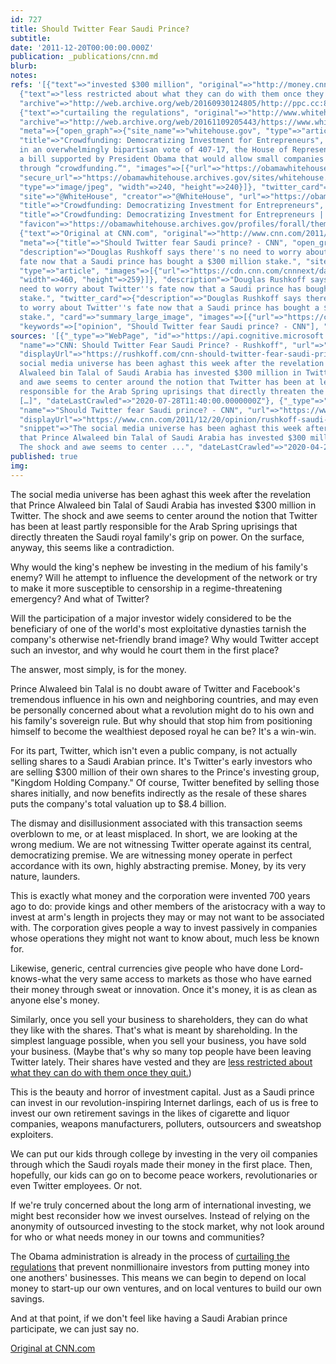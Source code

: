 ```yaml
---
id: 727
title: Should Twitter Fear Saudi Prince?
subtitle: 
date: '2011-12-20T00:00:00.000Z'
publication: _publications/cnn.md
blurb: 
notes: 
refs: '[{"text"=>"invested $300 million", "original"=>"http://money.cnn.com/2011/12/19/technology/saudi_prince_twitter/index.htm"},
  {"text"=>"less restricted about what they can do with them once they quit.", "original"=>"http://ppc.cc/all-ppc-articles/the-real-reason-twitter-employees-are-leaving%E2%80%94so-they-can-sell-their-stock/",
  "archive"=>"http://web.archive.org/web/20160930124805/http://ppc.cc:80/all-ppc-articles/the-real-reason-twitter-employees-are-leaving%E2%80%94so-they-can-sell-their-stock/"},
  {"text"=>"curtailing the regulations", "original"=>"http://www.whitehouse.gov/blog/2011/11/04/crowdfunding-democratizing-investment-entrepreneurs",
  "archive"=>"http://web.archive.org/web/20161109205443/https://www.whitehouse.gov/blog/2011/11/04/crowdfunding-democratizing-investment-entrepreneurs",
  "meta"=>{"open_graph"=>{"site_name"=>"whitehouse.gov", "type"=>"article", "url"=>"https://obamawhitehouse.archives.gov/blog/2011/11/04/crowdfunding-democratizing-investment-entrepreneurs",
  "title"=>"Crowdfunding: Democratizing Investment for Entrepreneurs", "description"=>"Yesterday,
  in an overwhelmingly bipartisan vote of 407-17, the House of Representatives passed
  a bill supported by President Obama that would allow small companies to raise capital
  through “crowdfunding.”", "images"=>[{"url"=>"https://obamawhitehouse.archives.gov/sites/whitehouse.gov/files/images/twitter_cards_blog.jpg",
  "secure_url"=>"https://obamawhitehouse.archives.gov/sites/whitehouse.gov/files/images/twitter_cards_blog.jpg",
  "type"=>"image/jpeg", "width"=>240, "height"=>240}]}, "twitter_card"=>{"card"=>"summary",
  "site"=>"@WhiteHouse", "creator"=>"@WhiteHouse", "url"=>"https://obamawhitehouse.archives.gov/blog/2011/11/04/crowdfunding-democratizing-investment-entrepreneurs",
  "title"=>"Crowdfunding: Democratizing Investment for Entrepreneurs", "images"=>[{"url"=>"https://obamawhitehouse.archives.gov/sites/whitehouse.gov/files/images/twitter_cards_blog.jpg"}]},
  "title"=>"Crowdfunding: Democratizing Investment for Entrepreneurs | whitehouse.gov",
  "favicon"=>"https://obamawhitehouse.archives.gov/profiles/forall/themes/custom/fortyfour/favicon.ico"}},
  {"text"=>"Original at CNN.com", "original"=>"http://www.cnn.com/2011/12/20/opinion/rushkoff-saudi-prince-twitter/index.html",
  "meta"=>{"title"=>"Should Twitter fear Saudi prince? - CNN", "open_graph"=>{"url"=>"https://www.cnn.com/2011/12/20/opinion/rushkoff-saudi-prince-twitter/index.html",
  "description"=>"Douglas Rushkoff says there''s no need to worry about Twitter''s
  fate now that a Saudi prince has bought a $300 million stake.", "site_name"=>"CNN",
  "type"=>"article", "images"=>[{"url"=>"https://cdn.cnn.com/cnnnext/dam/assets/110915084759-saudi-prince-alwaleed-bin-talal-story-top.jpg",
  "width"=>460, "height"=>259}]}, "description"=>"Douglas Rushkoff says there''s no
  need to worry about Twitter''s fate now that a Saudi prince has bought a $300 million
  stake.", "twitter_card"=>{"description"=>"Douglas Rushkoff says there''s no need
  to worry about Twitter''s fate now that a Saudi prince has bought a $300 million
  stake.", "card"=>"summary_large_image", "images"=>[{"url"=>"https://cdn.cnn.com/cnnnext/dam/assets/110915084759-saudi-prince-alwaleed-bin-talal-story-top.jpg"}]},
  "keywords"=>["opinion", "Should Twitter fear Saudi prince? - CNN"], "favicon"=>"http://www.cnn.com/favicon.ico"}}]'
sources: '[{"_type"=>"WebPage", "id"=>"https://api.cognitive.microsoft.com/api/v7/#WebPages.0",
  "name"=>"CNN: Should Twitter Fear Saudi Prince? - Rushkoff", "url"=>"https://rushkoff.com/cnn-should-twitter-fear-saudi-prince/",
  "displayUrl"=>"https://rushkoff.com/cnn-should-twitter-fear-saudi-prince", "snippet"=>"The
  social media universe has been aghast this week after the revelation that Prince
  Alwaleed bin Talal of Saudi Arabia has invested $300 million in Twitter. The shock
  and awe seems to center around the notion that Twitter has been at least partly
  responsible for the Arab Spring uprisings that directly threaten the Saudi royal
  […]", "dateLastCrawled"=>"2020-07-28T11:40:00.0000000Z"}, {"_type"=>"WebPage", "id"=>"https://api.cognitive.microsoft.com/api/v7/#WebPages.1",
  "name"=>"Should Twitter fear Saudi prince? - CNN", "url"=>"https://www.cnn.com/2011/12/20/opinion/rushkoff-saudi-prince-twitter/index.html",
  "displayUrl"=>"https://www.cnn.com/2011/12/20/opinion/rushkoff-saudi-prince-twitter",
  "snippet"=>"The social media universe has been aghast this week after the revelation
  that Prince Alwaleed bin Talal of Saudi Arabia has invested $300 million in Twitter.
  The shock and awe seems to center ...", "dateLastCrawled"=>"2020-04-22T05:51:00.0000000Z"}]'
published: true
img: 
---
```

The social media universe has been aghast this week after the revelation that Prince Alwaleed bin Talal of Saudi Arabia has invested $300 million in Twitter. The shock and awe seems to center around the notion that Twitter has been at least partly responsible for the Arab Spring uprisings that directly threaten the Saudi royal family's grip on power. On the surface, anyway, this seems like a contradiction.

Why would the king's nephew be investing in the medium of his family's enemy? Will he attempt to influence the development of the network or try to make it more susceptible to censorship in a regime-threatening emergency? And what of Twitter?

Will the participation of a major investor widely considered to be the beneficiary of one of the world's most exploitative dynasties tarnish the company's otherwise net-friendly brand image? Why would Twitter accept such an investor, and why would he court them in the first place?

The answer, most simply, is for the money.

Prince Alwaleed bin Talal is no doubt aware of Twitter and Facebook's tremendous influence in his own and neighboring countries, and may even be personally concerned about what a revolution might do to his own and his family's sovereign rule. But why should that stop him from positioning himself to become the wealthiest deposed royal he can be? It's a win-win.

For its part, Twitter, which isn't even a public company, is not actually selling shares to a Saudi Arabian prince. It's Twitter's early investors who are selling $300 million of their own shares to the Prince's investing group, "Kingdom Holding Company." Of course, Twitter benefited by selling those shares initially, and now benefits indirectly as the resale of these shares puts the company's total valuation up to $8.4 billion.

The dismay and disillusionment associated with this transaction seems overblown to me, or at least misplaced. In short, we are looking at the wrong medium. We are not witnessing Twitter operate against its central, democratizing premise. We are witnessing money operate in perfect accordance with its own, highly abstracting premise. Money, by its very nature, launders.

This is exactly what money and the corporation were invented 700 years ago to do: provide kings and other members of the aristocracy with a way to invest at arm's length in projects they may or may not want to be associated with. The corporation gives people a way to invest passively in companies whose operations they might not want to know about, much less be known for.

Likewise, generic, central currencies give people who have done Lord-knows-what the very same access to markets as those who have earned their money through sweat or innovation. Once it's money, it is as clean as anyone else's money.

Similarly, once you sell your business to shareholders, they can do what they like with the shares. That's what is meant by shareholding. In the simplest language possible, when you sell your business, you have sold your business. (Maybe that's why so many top people have been leaving Twitter lately. Their shares have vested and they are [less restricted about what they can do with them once they quit.](http://ppc.cc/all-ppc-articles/the-real-reason-twitter-employees-are-leaving%E2%80%94so-they-can-sell-their-stock/))

This is the beauty and horror of investment capital. Just as a Saudi prince can invest in our revolution-inspiring Internet darlings, each of us is free to invest our own retirement savings in the likes of cigarette and liquor companies, weapons manufacturers, polluters, outsourcers and sweatshop exploiters.

We can put our kids through college by investing in the very oil companies through which the Saudi royals made their money in the first place. Then, hopefully, our kids can go on to become peace workers, revolutionaries or even Twitter employees. Or not.

If we're truly concerned about the long arm of international investing, we might best reconsider how we invest ourselves. Instead of relying on the anonymity of outsourced investing to the stock market, why not look around for who or what needs money in our towns and communities?

The Obama administration is already in the process of [curtailing the regulations](http://www.whitehouse.gov/blog/2011/11/04/crowdfunding-democratizing-investment-entrepreneurs) that prevent nonmillionaire investors from putting money into one anothers' businesses. This means we can begin to depend on local money to start-up our own ventures, and on local ventures to build our own savings.

And at that point, if we don't feel like having a Saudi Arabian prince participate, we can just say no.

[Original at CNN.com](http://www.cnn.com/2011/12/20/opinion/rushkoff-saudi-prince-twitter/index.html)
